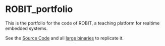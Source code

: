 # ROBIT_portfolio

This is the portfolio for the code of ROBIT, a teaching platform for realtime embedded systems.

See the [Source Code](https://github.com/ModischFabrications/ROBIT_code) 
and all [large binaries](https://www.thingiverse.com/modisch_fabrications/designs/TODO) to replicate it.
